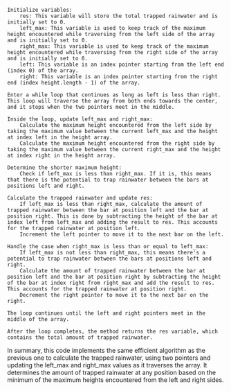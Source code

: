    Initialize variables:
        res: This variable will store the total trapped rainwater and is initially set to 0.
        left_max: This variable is used to keep track of the maximum height encountered while traversing from the left side of the array and is initially set to 0.
        right_max: This variable is used to keep track of the maximum height encountered while traversing from the right side of the array and is initially set to 0.
        left: This variable is an index pointer starting from the left end (index 0) of the array.
        right: This variable is an index pointer starting from the right end (index height.length - 1) of the array.

    Enter a while loop that continues as long as left is less than right. This loop will traverse the array from both ends towards the center, and it stops when the two pointers meet in the middle.

    Inside the loop, update left_max and right_max:
        Calculate the maximum height encountered from the left side by taking the maximum value between the current left_max and the height at index left in the height array.
        Calculate the maximum height encountered from the right side by taking the maximum value between the current right_max and the height at index right in the height array.

    Determine the shorter maximum height:
        Check if left_max is less than right_max. If it is, this means that there is the potential to trap rainwater between the bars at positions left and right.

    Calculate the trapped rainwater and update res:
        If left_max is less than right_max, calculate the amount of trapped rainwater between the bar at position left and the bar at position right. This is done by subtracting the height of the bar at index left from left_max and adding the result to res. This accounts for the trapped rainwater at position left.
        Increment the left pointer to move it to the next bar on the left.

    Handle the case when right_max is less than or equal to left_max:
        If left_max is not less than right_max, this means there's a potential to trap rainwater between the bars at positions left and right.
        Calculate the amount of trapped rainwater between the bar at position left and the bar at position right by subtracting the height of the bar at index right from right_max and add the result to res. This accounts for the trapped rainwater at position right.
        Decrement the right pointer to move it to the next bar on the right.

    The loop continues until the left and right pointers meet in the middle of the array.

    After the loop completes, the method returns the res variable, which contains the total amount of trapped rainwater.

In summary, this code implements the same efficient algorithm as the previous one to calculate the trapped rainwater, using two pointers and updating the left_max and right_max values as it traverses the array. It determines the amount of trapped rainwater at any position based on the minimum of the maximum heights encountered from the left and right sides.